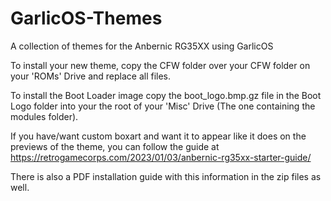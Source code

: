 # GarlicOS-Themes

A collection of themes for the Anbernic RG35XX using GarlicOS




To install your new theme, copy the CFW folder over your CFW folder on your 'ROMs' Drive and replace all files.

To install the Boot Loader image copy the boot_logo.bmp.gz file in the Boot Logo folder into your the root of your 'Misc' Drive (The one containing the modules folder).

If you have/want custom boxart and want it to appear like it does on the previews of the theme, you can follow the guide at https://retrogamecorps.com/2023/01/03/anbernic-rg35xx-starter-guide/

There is also a PDF installation guide with this information in the zip files as well.
